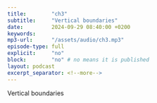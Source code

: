 ```yaml
---
title:        "ch3"
subtitle:     "Vertical boundaries"
date:         2024-09-29 08:40:00 +0200
keywords:
mp3-url:      "/assets/audio/ch3.mp3"
episode-type: full
explicit:     "no"
block:        "no" # no means it is published
layout: podcast
excerpt_separator: <!--more-->
---
```

Vertical boundaries
